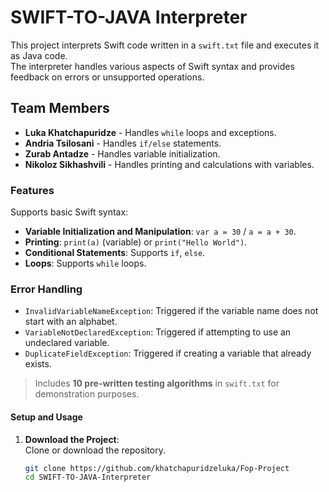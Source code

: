# **SWIFT-TO-JAVA Interpreter**

This project interprets Swift code written in a `swift.txt` file and executes it as Java code.  
The interpreter handles various aspects of Swift syntax and provides feedback on errors or unsupported operations.

## **Team Members**
- **Luka Khatchapuridze** - Handles `while` loops and exceptions.
- **Andria Tsilosani** - Handles `if/else` statements.
- **Zurab Antadze** - Handles variable initialization.
- **Nikoloz Sikhashvili** - Handles printing and calculations with variables.

### **Features**
Supports basic Swift syntax:
- **Variable Initialization and Manipulation**: `var a = 30` / `a = a + 30`.
- **Printing**: `print(a)` (variable) or `print("Hello World")`.
- **Conditional Statements**: Supports `if`, `else`.
- **Loops**: Supports `while` loops.

### **Error Handling**
- `InvalidVariableNameException`: Triggered if the variable name does not start with an alphabet.
- `VariableNotDeclaredException`: Triggered if attempting to use an undeclared variable.
- `DuplicateFieldException`: Triggered if creating a variable that already exists.

> Includes **10 pre-written testing algorithms** in `swift.txt` for demonstration purposes.

#### **Setup and Usage**
1. **Download the Project**:  
   Clone or download the repository.
   ```bash
   git clone https://github.com/khatchapuridzeluka/Fop-Project
   cd SWIFT-TO-JAVA-Interpreter
